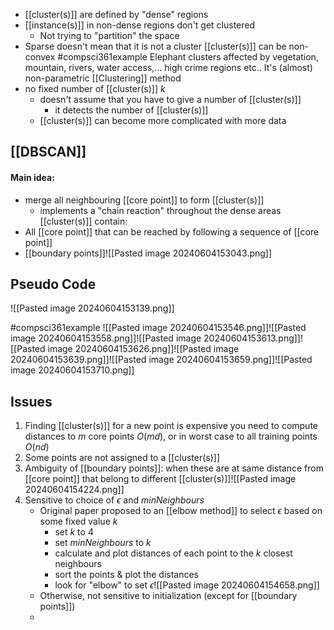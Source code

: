 - [[cluster(s)]] are defined by "dense" regions
- [[instance(s)]] in non-dense regions don't get clustered
	- Not trying to "partition" the space
- Sparse doesn't mean that it is not a cluster
[[cluster(s)]] can be non-convex
#compsci361example 
	Elephant clusters affected by vegetation, mountain, rivers, water access,...
	high crime regions etc..
It's (almost) non-parametric [[Clustering]] method
- no fixed number of [[cluster(s)]] $k$
	- doesn't assume that you have to give a number of [[cluster(s)]]
		- it detects the number of [[cluster(s)]]
	- [[cluster(s)]] can become more complicated with more data
## [[DBSCAN]]
#### Main idea:
- merge all neighbouring [[core point]] to form [[cluster(s)]]
	- implements a "chain reaction" throughout the dense areas
[[cluster(s)]] contain:
- All [[core point]] that can be reached by following a sequence of [[core point]]
- [[boundary points]]![[Pasted image 20240604153043.png]]
## Pseudo Code
![[Pasted image 20240604153139.png]]

#compsci361example ![[Pasted image 20240604153546.png]]![[Pasted image 20240604153558.png]]![[Pasted image 20240604153613.png]]![[Pasted image 20240604153626.png]]![[Pasted image 20240604153639.png]]![[Pasted image 20240604153659.png]]![[Pasted image 20240604153710.png]]
## Issues
1. Finding [[cluster(s)]] for a new point is expensive you need to compute distances to $m$ core points $O(md)$, or in worst case to all training points $O(nd)$
2. Some points are not assigned to a [[cluster(s)]]
3. Ambiguity of [[boundary points]]: when these are at same distance from [[core point]] that belong to different [[cluster(s)]]![[Pasted image 20240604154224.png]]
4. Sensitive to choice of $\epsilon$ and $minNeighbours$
	- Original paper proposed to an [[elbow method]] to select $\epsilon$ based on some fixed value $k$
		- set $k$ to 4
		- set $minNeighbours$ to $k$
		- calculate and plot distances of each point to the $k$ closest neighbours
		- sort the points & plot the distances
		- look for "elbow" to set $\epsilon$![[Pasted image 20240604154658.png]]
	- Otherwise, not sensitive to initialization (except for [[boundary points]])
	- 